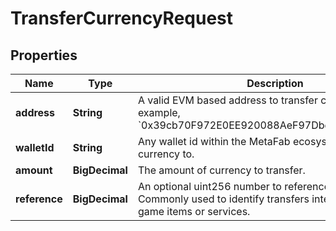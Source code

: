 

# TransferCurrencyRequest


## Properties

| Name | Type | Description | Notes |
|------------ | ------------- | ------------- | -------------|
|**address** | **String** | A valid EVM based address to transfer currency to. For example, &#x60;0x39cb70F972E0EE920088AeF97Dbe5c6251a9c25D&#x60;. |  [optional] |
|**walletId** | **String** | Any wallet id within the MetaFab ecosystem to transfer currency to. |  [optional] |
|**amount** | **BigDecimal** | The amount of currency to transfer. |  |
|**reference** | **BigDecimal** | An optional uint256 number to reference the transfer. Commonly used to identify transfers intended to pay for game items or services. |  [optional] |



